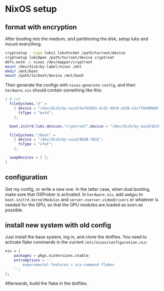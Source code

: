 # NixOS setup

## format with encryption

After booting into the medium, and partitioning the disk, setup luks and mount everything.

```bash
cryptsetup --type luks1 luksFormat /path/to/root/device
cryptsetup luksOpen /path/to/root/device cryptroot
mkfs.ext4 -L nixos /dev/mapper/cryptroot
mount /dev/disk/by-label/nixos /mnt
mkdir /mnt/boot
mount /path/to/boot/device /mnt/boot
```

Then generate the configs with `nixos-generate-config`, and then `hardware.nix` should contain something like this:

```nix
{ # cut
  fileSystems."/" =
    { device = "/dev/disk/by-uuid/5e7458b3-dcd2-49c6-a330-e2c779e99b66";
      fsType = "ext4";
    };

  boot.initrd.luks.devices."cryptroot".device = "/dev/disk/by-uuid/d2cb12f8-67e3-4725-86c3-0b5c7ebee3a6";

  fileSystems."/boot" =
    { device = "/dev/disk/by-uuid/863B-7B32";
      fsType = "vfat";
    };

  swapDevices = [ ];
}
```

## configuration

Get my config, or write a new one.
In the latter case, when dual booting, make sure that OSProber is activated.
In `hardware.nix`, add `amdgpu` to `boot.initrd.kernelModules` and `server.xserver.videoDrivers` or
whatever is needed for the GPU, so that the GPU modules are loaded as soon as possible.

## install new system with old config

Just install the base system, log in, and clone the dotfiles.
You need to activate flake commands in the current `/etc/nixos/configuration.nix`:

```nix
nix = {
    packages = pkgs.nixVersions.stable;
    extraOptions = ''
        experimental-features = nix-command flakes
    '';
};
```

Afterwards, build the flake in the dotfiles.
